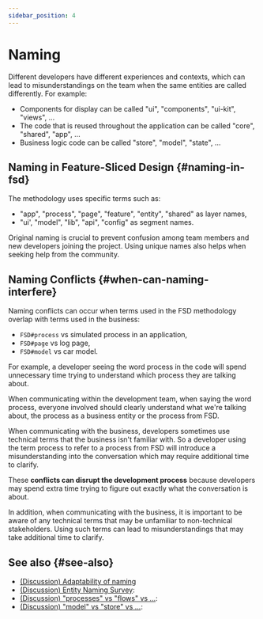 ```yaml
---
sidebar_position: 4
---
```


# Naming

Different developers have different experiences and contexts, which can lead to misunderstandings on the team when the same entities are called differently. For example:

- Components for display can be called "ui", "components", "ui-kit", "views", …
- The code that is reused throughout the application can be called "core", "shared", "app", …
- Business logic code can be called "store", "model", "state", …

## Naming in Feature-Sliced Design {#naming-in-fsd}

The methodology uses specific terms such as:

- "app", "process", "page", "feature", "entity", "shared" as layer names,
- "ui', "model", "lib", "api", "config" as segment names.

Original naming is crucial to prevent confusion among team members and new developers joining the project. Using unique names also helps when seeking help from the community.

## Naming Conflicts {#when-can-naming-interfere}

Naming conflicts can occur when terms used in the FSD methodology overlap with terms used in the business:

- `FSD#process` vs simulated process in an application,
- `FSD#page` vs log page,
- `FSD#model` vs car model.

For example, a developer seeing the word process in the code will spend unnecessary time trying to understand which process they are talking about.

When communicating within the development team, when saying the word process, everyone involved should clearly understand what we're talking about, the process as a business entity or the process from FSD.

When communicating with the business, developers sometimes use technical terms that the business isn't familiar with. So a developer using the term process to refer to a process from FSD will introduce a misunderstanding into the conversation which may require additional time to clarify.

<!-- TODO: think of examples for other terms -->

These **conflicts can disrupt the development process** because developers may spend extra time trying to figure out exactly what the conversation is about.

In addition, when communicating with the business, it is important to be aware of any technical terms that may be unfamiliar to non-technical stakeholders. Using such terms can lead to misunderstandings that may take additional time to clarify.

## See also {#see-also}

- [(Discussion) Adaptability of naming][disc-src]
- [(Discussion) Entity Naming Survey][disc-naming]:
- [(Discussion) "processes" vs "flows" vs ...][disc-processes]:
- [(Discussion) "model" vs "store" vs ...][disc-model]:

[disc-model]: https://github.com/feature-sliced/documentation/discussions/68
[disc-naming]: https://github.com/feature-sliced/documentation/discussions/31#discussioncomment-464894
[disc-processes]: https://github.com/feature-sliced/documentation/discussions/20
[disc-src]: https://github.com/feature-sliced/documentation/discussions/16
